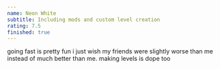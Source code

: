 ```yaml
---
name: Neon White
subtitle: Including mods and custom level creation
rating: 7.5
finished: true
---
```


going fast is pretty fun i just wish my friends were slightly worse than me instead of much better than me. making levels is dope too
